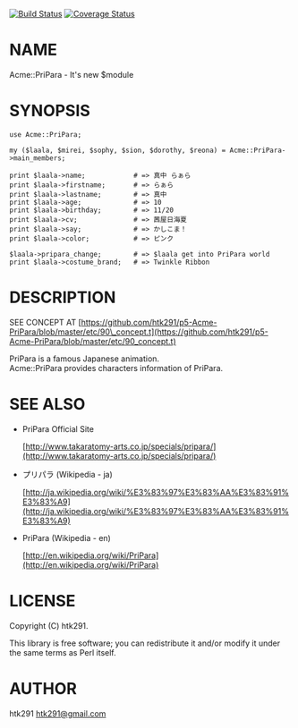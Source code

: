 [![Build Status](https://travis-ci.org/htk291/p5-Acme-PriPara.png?branch=master)](https://travis-ci.org/htk291/p5-Acme-PriPara) [![Coverage Status](https://coveralls.io/repos/htk291/p5-Acme-PriPara/badge.png?branch=master)](https://coveralls.io/r/htk291/p5-Acme-PriPara?branch=master)
# NAME

Acme::PriPara - It's new $module

# SYNOPSIS

    use Acme::PriPara;

    my ($laala, $mirei, $sophy, $sion, $dorothy, $reona) = Acme::PriPara->main_members;

    print $laala->name;            # => 真中 らぁら
    print $laala->firstname;       # => らぁら
    print $laala->lastname;        # => 真中
    print $laala->age;             # => 10
    print $laala->birthday;        # => 11/20
    print $laala->cv;              # => 茜屋日海夏
    print $laala->say;             # => かしこま！
    print $laala->color;           # => ピンク

    $laala->pripara_change;        # => $laala get into PriPara world
    print $laala->costume_brand;   # => Twinkle Ribbon

# DESCRIPTION

SEE CONCEPT AT [https://github.com/htk291/p5-Acme-PriPara/blob/master/etc/90\_concept.t](https://github.com/htk291/p5-Acme-PriPara/blob/master/etc/90_concept.t)

PriPara is a famous Japanese animation.  
Acme::PriPara provides characters information of PriPara.

# SEE ALSO

- PriPara Official Site

    [http://www.takaratomy-arts.co.jp/specials/pripara/](http://www.takaratomy-arts.co.jp/specials/pripara/)

- プリパラ (Wikipedia - ja)

    [http://ja.wikipedia.org/wiki/%E3%83%97%E3%83%AA%E3%83%91%E3%83%A9](http://ja.wikipedia.org/wiki/%E3%83%97%E3%83%AA%E3%83%91%E3%83%A9)

- PriPara (Wikipedia - en)

    [http://en.wikipedia.org/wiki/PriPara](http://en.wikipedia.org/wiki/PriPara)

# LICENSE

Copyright (C) htk291.

This library is free software; you can redistribute it and/or modify
it under the same terms as Perl itself.

# AUTHOR

htk291 <htk291@gmail.com>
